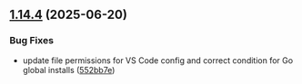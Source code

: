 ## [1.14.4](https://github.com/arpanrec/arpanrec.nebula/compare/1.14.3...1.14.4) (2025-06-20)


### Bug Fixes

* update file permissions for VS Code config and correct condition for Go global installs ([552bb7e](https://github.com/arpanrec/arpanrec.nebula/commit/552bb7e2c8e0f8cb9e5b6418edcfae75e817394d))

